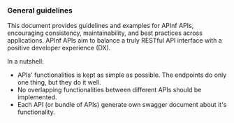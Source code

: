 ### General guidelines

This document provides guidelines and examples for APInf APIs, encouraging consistency, maintainability, and best practices across applications. APInf APIs aim to balance a truly RESTful API interface with a positive developer experience \(DX\).

In a nutshell:

* APIs' functionalities is kept as simple as possible. The endpoints do only one thing, but they do it well.
* No overlapping functionalities between different APIs should be implemented.
* Each API \(or bundle of APIs\) generate own swagger document about it's functionality.



